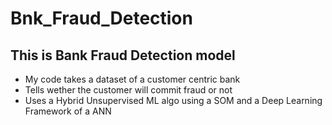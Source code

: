 # Bnk_Fraud_Detection

## This is Bank Fraud Detection model

* My code takes a dataset of a customer centric bank 
* Tells wether the customer will commit fraud or not 
* Uses  a Hybrid Unsupervised ML algo using a SOM and a Deep Learning Framework of a ANN
